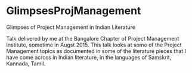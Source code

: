 # GlimpsesProjManagement

Glimpses of Project Management in Indian Literature

Talk delivered by me at the Bangalore Chapter of Project Management Institute, sometime in Augst 2015. This talk looks at some of the Project Management topics as documented in some of the literature pieces that I have come across in Indian literature, in the languages of Samskrit, Kannada, Tamil. 
